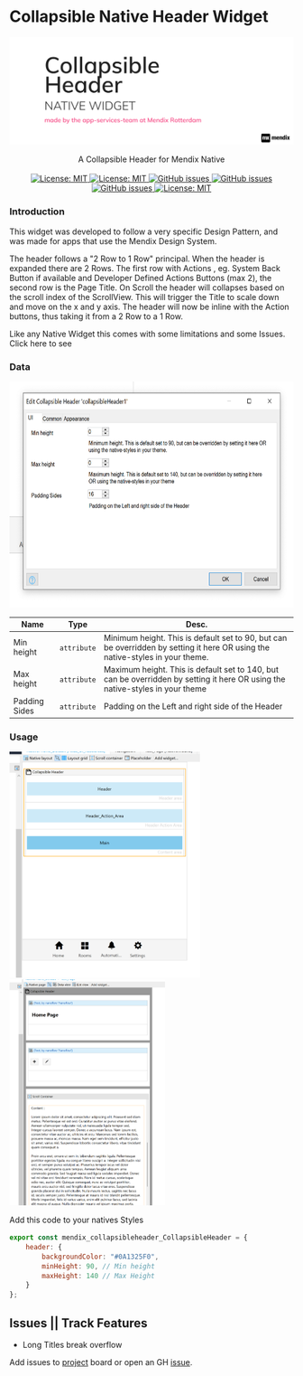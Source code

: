 <h1 >Collapsible Native Header Widget</h1>

<p align="center">
    <img align="center" alt="headerIMG" src="./assets/Collapsible Header GH.png" target="_blank" />
    <br>
    <br>
   A Collapsible Header for Mendix Native
    <br>
    <br>
  <a href="">
    <img alt="License: MIT" src="https://img.shields.io/badge/Status-Production-blue" target="_blank" />
  </a>
  <a href="">
    <img alt="License: MIT" src="https://img.shields.io/github/issues/ahwelgemoed/drag-and-drop-mendix-widget" target="_blank" />
  </a>
  <a href="">
    <img alt="GitHub issues" src="https://img.shields.io/github/release/ahwelgemoed/drag-and-drop-mendix-widget" target="_blank" />
  </a>
  <a href="https://appstore.home.mendix.com/link/modeler/">
    <img alt="GitHub issues" src="https://img.shields.io/badge/Studio%20version-8.12%2B-blue.svg" target="_blank" />
  </a>
  <a href="https://docs.mendix.com/developerportal/app-store/app-store-content-support">
    <img alt="GitHub issues" src="https://img.shields.io/badge/Support-Community%20(no%20active%20support)-orange.svg" target="_blank" />
  </a>
  <a href="/LICENSE">
    <img alt="License: MIT" src="https://img.shields.io/badge/license-Apache%202.0-orange.svg" target="_blank" />
  </a>
  <br>

</p>
<p >
<h3>Introduction</h3>

This widget was developed to follow a very specific Design Pattern, and was made for apps that use the Mendix Design
System.

The header follows a "2 Row to 1 Row" principal. When the header is expanded there are 2 Rows. The first row with
Actions , eg. System Back Button if available and Developer Defined Actions Buttons (max 2), the second row is the Page
Title. On Scroll the header will collapses based on the scroll index of the ScrollView. This will trigger the Title to
scale down and move on the x and y axis. The header will now be inline with the Action buttons, thus taking it from a 2
Row to a 1 Row.

Like any Native Widget this comes with some limitations and some Issues. Click here to see

<h3>Data</h3>
<p>
<img height='400'  alt="headerIMG" src="./assets/ds1.png" target="_blank" />
</p>

| Name          | Type        | Desc.                                                                                                                         |
| ------------- | ----------- | ----------------------------------------------------------------------------------------------------------------------------- |
| Min height    | `attribute` | Minimum height. This is default set to 90, but can be overridden by setting it here OR using the native-styles in your theme. |  |
| Max height    | `attribute` | Maximum height. This is default set to 140, but can be overridden by setting it here OR using the native-styles in your theme |  |
| Padding Sides | `attribute` | Padding on the Left and right side of the Header                                                                              |  |

<p >
<h3>Usage</h3>
 <img height='400'  alt="headerIMG" src="./assets/ss1.png" target="_blank" />
 <img height='400'  alt="headerIMG" src="./assets/ss2.png" target="_blank" />
</p>
Add this code to your natives Styles

```js
export const mendix_collapsibleheader_CollapsibleHeader = {
    header: {
        backgroundColor: "#0A1325F0",
        minHeight: 90, // Min height
        maxHeight: 140 // Max Height
    }
};
```

## Issues || Track Features

-   Long Titles break overflow

Add issues to [project](https://github.com/ahwelgemoed/radio-buttons-native-widget/projects/1?add_cards_query=is%3Aopen)
board or open an GH [issue](https://github.com/ahwelgemoed/radio-buttons-native-widget/issues/new).
